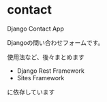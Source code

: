 # contact
Django Contact App

Djangoの問い合わせフォームです。

使用法など、後々まとめます


- Django Rest Framework
- Sites Framework

に依存しています
